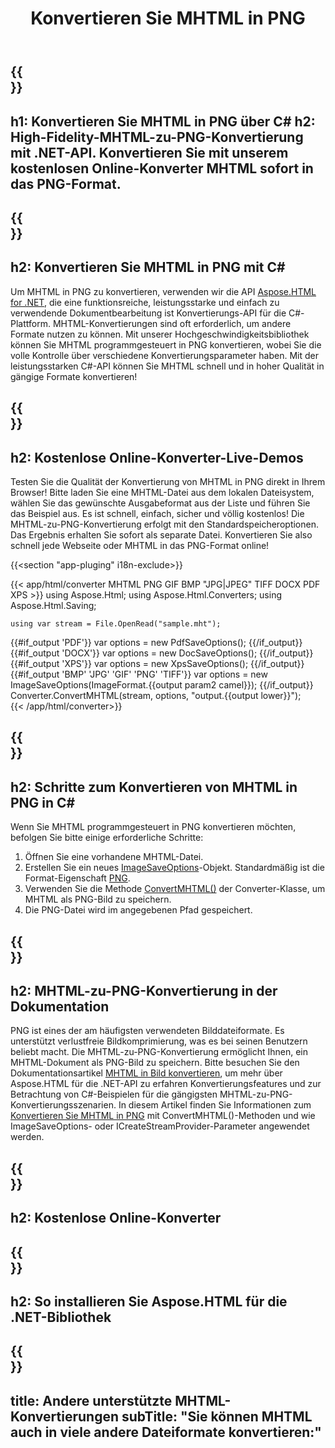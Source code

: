 ﻿---
translation: true
template: /templates/_template-conversion-child.md
title: Konvertieren Sie MHTML in PNG
description: Konvertieren Sie MHTML in PNG mit C#. MHTML als PNG-Bild in C#-Code speichern. Probieren Sie den Online-MHTML-zu-PNG-Konverter kostenlos aus!
url: /net/conversion/mhtml-to-png/
family: html
platformtag: net
feature: conversion
informat: MHTML
outformat: PNG
otherformats: DOCX PDF XPS BMP GIF JPEG TIFF
---

{{<section banner>}}
---
h1: Konvertieren Sie MHTML in PNG über C#
h2: High-Fidelity-MHTML-zu-PNG-Konvertierung mit .NET-API. Konvertieren Sie mit unserem kostenlosen Online-Konverter MHTML sofort in das PNG-Format.
---

{{<section overview>}}
---
h2: Konvertieren Sie MHTML in PNG mit C#
---

Um MHTML in PNG zu konvertieren, verwenden wir die API [Aspose.HTML for .NET](https://products.aspose.com/html/net/), die eine funktionsreiche, leistungsstarke und einfach zu verwendende Dokumentbearbeitung ist Konvertierungs-API für die C#-Plattform. MHTML-Konvertierungen sind oft erforderlich, um andere Formate nutzen zu können. Mit unserer Hochgeschwindigkeitsbibliothek können Sie MHTML programmgesteuert in PNG konvertieren, wobei Sie die volle Kontrolle über verschiedene Konvertierungsparameter haben. Mit der leistungsstarken C#-API können Sie MHTML schnell und in hoher Qualität in gängige Formate konvertieren!

{{<section demos>}}
---
h2: Kostenlose Online-Konverter-Live-Demos
---

Testen Sie die Qualität der Konvertierung von MHTML in PNG direkt in Ihrem Browser! Bitte laden Sie eine MHTML-Datei aus dem lokalen Dateisystem, wählen Sie das gewünschte Ausgabeformat aus der Liste und führen Sie das Beispiel aus. Es ist schnell, einfach, sicher und völlig kostenlos! Die MHTML-zu-PNG-Konvertierung erfolgt mit den Standardspeicheroptionen. Das Ergebnis erhalten Sie sofort als separate Datei. Konvertieren Sie also schnell jede Webseite oder MHTML in das PNG-Format online!

{{<section "app-pluging" i18n-exclude>}}

{{< app/html/converter MHTML PNG GIF BMP "JPG|JPEG" TIFF DOCX PDF XPS >}}
using Aspose.Html;
using Aspose.Html.Converters;
using Aspose.Html.Saving;

    using var stream = File.OpenRead("sample.mht");
{{#if_output 'PDF'}}
    var options = new PdfSaveOptions();
{{/if_output}}
{{#if_output 'DOCX'}}
    var options = new DocSaveOptions();
{{/if_output}}
{{#if_output 'XPS'}}
    var options = new XpsSaveOptions();
{{/if_output}}
{{#if_output 'BMP' 'JPG' 'GIF' 'PNG' 'TIFF'}}
    var options = new ImageSaveOptions(ImageFormat.{{output param2 camel}});
{{/if_output}}
    Converter.ConvertMHTML(stream, options, "output.{{output lower}}");   
{{< /app/html/converter>}} 


{{<section steps>}}
---
h2: Schritte zum Konvertieren von MHTML in PNG in C#
---

Wenn Sie MHTML programmgesteuert in PNG konvertieren möchten, befolgen Sie bitte einige erforderliche Schritte:
1. Öffnen Sie eine vorhandene MHTML-Datei.
1. Erstellen Sie ein neues [ImageSaveOptions](https://reference.aspose.com/html/net/aspose.html.saving/imagesaveoptions/)-Objekt. Standardmäßig ist die Format-Eigenschaft [PNG](https://reference.aspose.com/html/net/aspose.html.rendering.image/imageformat/).
1. Verwenden Sie die Methode [ConvertMHTML()](https://reference.aspose.com/html/net/aspose.html.converters/converter/convertmhtml/) der Converter-Klasse, um MHTML als PNG-Bild zu speichern.
1. Die PNG-Datei wird im angegebenen Pfad gespeichert.

{{<section documentation>}}
---
h2: MHTML-zu-PNG-Konvertierung in der Dokumentation
---

PNG ist eines der am häufigsten verwendeten Bilddateiformate. Es unterstützt verlustfreie Bildkomprimierung, was es bei seinen Benutzern beliebt macht. Die MHTML-zu-PNG-Konvertierung ermöglicht Ihnen, ein MHTML-Dokument als PNG-Bild zu speichern. Bitte besuchen Sie den Dokumentationsartikel [MHTML in Bild konvertieren](https://docs.aspose.com/html/net/converting-between-formats/mhtml-to-image/), um mehr über Aspose.HTML für die .NET-API zu erfahren Konvertierungsfeatures und zur Betrachtung von C#-Beispielen für die gängigsten MHTML-zu-PNG-Konvertierungsszenarien. In diesem Artikel finden Sie Informationen zum <a href="https://docs.aspose.com/html/net/converting-between-formats/mhtml-to-image/#convert-mhtml-to-png " target="_blank">Konvertieren Sie MHTML in PNG</a> mit ConvertMHTML()-Methoden und wie ImageSaveOptions- oder ICreateStreamProvider-Parameter angewendet werden.

{{<section online-converters>}}
---
h2: Kostenlose Online-Konverter
---

{{<section get-started>}}
---
h2: So installieren Sie Aspose.HTML für die .NET-Bibliothek
---

{{<section other-conversions>}}
---
title: Andere unterstützte MHTML-Konvertierungen
subTitle: "Sie können MHTML auch in viele andere Dateiformate konvertieren:"
---